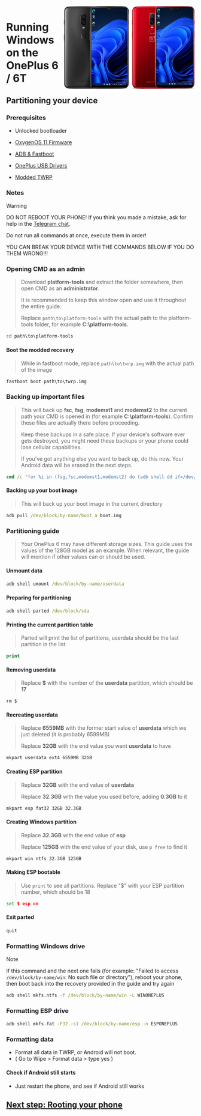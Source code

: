 <img align="right" src="https://github.com/WoA-OnePlus-6-Series/WoA-on-OnePlus6-Series/blob/main/OP6xT.png" width="350" alt="Windows 11 running on fajita/enchilada">

# Running Windows on the OnePlus 6 / 6T

## Partitioning your device

### Prerequisites
- Unlocked bootloader

- [OxygenOS 11 Firmware](https://placeholder.com)

- [ADB & Fastboot](https://developer.android.com/studio/releases/platform-tools)

- [OnePlus USB Drivers](https://drive.google.com/file/d/1L7EZGx5mgeQYXO19Vsp9FWu9GXhF45Qs/view)
  
- [Modded TWRP](https://github.com/WoA-OnePlus-6-Series/WoA-on-OnePlus6-Series/releases/tag/Recovery)

### Notes
> [!WARNING]  
> 
> DO NOT REBOOT YOUR PHONE! If you think you made a mistake, ask for help in the [Telegram chat](https://t.me/WinOnOP6).
> 
> Do not run all commands at once, execute them in order!
>
> YOU CAN BREAK YOUR DEVICE WITH THE COMMANDS BELOW IF YOU DO THEM WRONG!!!

### Opening CMD as an admin
> Download **platform-tools** and extract the folder somewhere, then open CMD as an **administrator**.
>
> It is recommended to keep this window open and use it throughout the entire guide.
> 
> Replace `path\to\platform-tools` with the actual path to the platform-tools folder, for example **C:\platform-tools**.
```cmd
cd path\to\platform-tools
```

#### Boot the modded recovery
> While in fastboot mode, replace `path\to\twrp.img` with the actual path of the image
```cmd
fastboot boot path\to\twrp.img
```

### Backing up important files
> This will back up **fsc**, **fsg**, **modemst1** and **modemst2** to the current path your CMD is opened in (for example **C:\platform-tools**). Confirm these files are actually there before proceeding.
> 
> Keep these backups in a safe place. If your device's software ever gets destroyed, you might need these backups or your phone could lose cellular capabilities.
>
> If you've got anything else you want to back up, do this now. Your Android data will be erased in the next steps.
```cmd
cmd /c "for %i in (fsg,fsc,modemst1,modemst2) do (adb shell dd if=/dev/block/by-name/%i of=/tmp/%i.bin & adb pull /tmp/%i.bin)"
```

#### Backing up your boot image
> This will back up your boot image in the current directory
```cmd
adb pull /dev/block/by-name/boot_a boot.img
```

### Partitioning guide
> Your OnePlus 6 may have different storage sizes. This guide uses the values of the 128GB model as an example. When relevant, the guide will mention if other values can or should be used.

#### Unmount data
```cmd
adb shell umount /dev/block/by-name/userdata
```

#### Preparing for partitioning
```cmd
adb shell parted /dev/block/sda
```

#### Printing the current partition table
> Parted will print the list of partitions, userdata should be the last partition in the list.
```cmd
print
```

#### Removing userdata
> Replace **$** with the number of the **userdata** partition, which should be **17**
```cmd
rm $
```

#### Recreating userdata
> Replace **6559MB** with the former start value of **userdata** which we just deleted (it is probably 6599MB)
>
> Replace **32GB** with the end value you want **userdata** to have
```cmd
mkpart userdata ext4 6559MB 32GB
```

#### Creating ESP partition
> Replace **32GB** with the end value of **userdata**
>
> Replace **32.3GB** with the value you used before, adding **0.3GB** to it
```cmd
mkpart esp fat32 32GB 32.3GB
```

#### Creating Windows partition
> Replace **32.3GB** with the end value of **esp**
>
> Replace **125GB** with the end value of your disk, use `p free` to find it
```cmd
mkpart win ntfs 32.3GB 125GB
```

#### Making ESP bootable
> Use `print` to see all partitions. Replace "$" with your ESP partition number, which should be 18
```cmd
set $ esp on
```

#### Exit parted
```cmd
quit
```

### Formatting Windows drive
> [!note]
> If this command and the next one fails (for example: "Failed to access `/dev/block/by-name/win`: No such file or directory"), reboot your phone, then boot back into the recovery provided in the guide and try again
```cmd
adb shell mkfs.ntfs -f /dev/block/by-name/win -L WINONEPLUS
``` 

### Formatting ESP drive
```cmd
adb shell mkfs.fat -F32 -s1 /dev/block/by-name/esp -n ESPONEPLUS
```

### Formatting data
- Format all data in TWRP, or Android will not boot.
- ( Go to Wipe > Format data > type yes )

#### Check if Android still starts
- Just restart the phone, and see if Android still works

## [Next step: Rooting your phone](/guide/2-root.md)
















